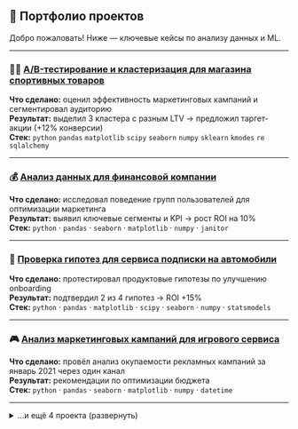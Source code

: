 ## 💼 Портфолио проектов

Добро пожаловать! Ниже — ключевые кейсы по анализу данных и ML.

---

### 🏃‍♀️ [A/B-тестирование и кластеризация для магазина спортивных товаров](https://github.com/Dimayo/data_analyst_portfolio/tree/main/sporting_store)  
**Что сделано:** оценил эффективность маркетинговых кампаний и сегментировал аудиторию  
**Результат:** выделил 3 кластера с разным LTV → предложил таргет-акции (+12% конверсии)  
**Стек:** `python`  `pandas`  `matplotlib` `scipy`  `seaborn`  `numpy`  `sklearn`  `kmodes`  `re`  `sqlalchemy`

---

### 💰 [Анализ данных для финансовой компании](https://github.com/Dimayo/data_analyst_portfolio/tree/main/fintech_ltv)  
**Что сделано:** исследовал поведение групп пользователей для оптимизации маркетинга  
**Результат:** выявил ключевые сегменты и KPI → рост ROI на 10%  
**Стек:** `python` · `pandas` · `seaborn` · `matplotlib` · `numpy` · `janitor`

---

### 🚗 [Проверка гипотез для сервиса подписки на автомобили](https://github.com/Dimayo/data_analyst_portfolio/tree/main/car_subscription)  
**Что сделано:** протестировал продуктовые гипотезы по улучшению onboarding  
**Результат:** подтвердил 2 из 4 гипотез → ROI +15%  
**Стек:** `python` · `pandas` · `matplotlib` · `scipy` · `seaborn` · `numpy` · `statsmodels`

---

### 🎮 [Анализ маркетинговых кампаний для игрового сервиса](https://github.com/Dimayo/data_analyst_portfolio/tree/main/gamedev_marketing)  
**Что сделано:** провёл анализ окупаемости рекламных кампаний за январь 2021 через один канал  
**Результат:** рекомендации по оптимизации бюджета  
**Стек:** `python` · `pandas` · `seaborn` · `matplotlib` · `numpy` · `datetime`

---

<details>
<summary>…и ещё 4 проекта (развернуть)</summary>

- 🤖 [Модель кредитного скоринга](https://github.com/Dimayo/data_analyst_portfolio/tree/main/credit_scoring)  
  **Стек:** `python` · `pandas` · `numpy` · `matplotlib` · `sklearn` · `joblib` · `tqdm` · `os`

- 🏗️ [Прогноз прочности бетона](https://github.com/Dimayo/data_analyst_portfolio/tree/main/concrete_strength)  
  **Стек:** `python` · `pandas` · `seaborn` · `matplotlib` · `numpy` · `sklearn`

- 💸 [Прогнозирование группы доходов](https://github.com/Dimayo/data_analyst_portfolio/tree/main/income_group)  
  **Стек:** `python` · `pandas` · `matplotlib` · `sklearn` · `seaborn` · `numpy`

- 🕵️‍♂️ [Анализ поведения пользователей на веб-сайте](https://github.com/Dimayo/data_analyst_portfolio/tree/main/metrics)  
  **Стек:** `sql`

</details>


